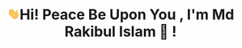<h1 align="center"><img src="https://github.com/gitsdeepak/gitsdeepak/blob/master/Assets/Hi.gif" width="25px">Hi! Peace Be Upon You , I'm <a https://github.com/rakibpust> Md Rakibul Islam</a> 🐬 !</h1>
<!-- <h1 align="center">
A Curious Learner | Full-Stack Engineer | MERN Stack Developer
</h1>
 -->
<!-- ### Here are my skills and strengths: -->

<!-- ✓  Expert in React Framework <br/>
✓  Expert in UX/UI design <br/>
✓  Expert in Robust and Clean server development (using Node.js) <br/>
✓  Expert in Express.js  <br/>
✓  Expert in database design, development, optimization, and migration <br/>
   (PostgreSQL, MySQL, MongoDB)<br/>
✓  Experienced in ( WebSocket, WebRTC ) for real-time client and server applications <br/>
✓  Experienced in React.js Framework & Next.js Framework  and some knowledge in ( TypeScript )<br/>
✓  Good understanding of ( Docker, Bash, PowerShell, Git,<br/>
   Nginx, Kubernetes )<br/> -->
<div align="center">
  <a href="https://github.com/rakibpust">
<!--     <img height="180em"
      src="https://github-readme-stats.vercel.app/api?username=rakibpust&show_icons=true&theme=dark&include_all_commits=true&count_private=true" />
    <img height="180em"
      src="https://github-readme-stats.vercel.app/api/top-langs/?username=rakibpust&layout=compact&langs_count=10&theme=dark" /> -->
</div>
<!-- 
 <div align="center">
   
[![GitHub Streak](https://github-readme-streak-stats.herokuapp.com?user=rakibpust&theme=dark&date_format=M%20j%5B%2C%20Y%5D)](https://git.io/streak-stats) 
  </div>
 -->
